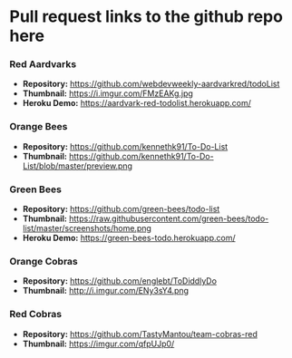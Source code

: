 # Pull request links to the github repo here
### Red Aardvarks
- **Repository:** https://github.com/webdevweekly-aardvarkred/todoList
- **Thumbnail:** https://i.imgur.com/FMzEAKg.jpg
- **Heroku Demo:** https://aardvark-red-todolist.herokuapp.com/

### Orange Bees
- **Repository:** https://github.com/kennethk91/To-Do-List
- **Thumbnail:** https://github.com/kennethk91/To-Do-List/blob/master/preview.png

### Green Bees
- **Repository:** https://github.com/green-bees/todo-list
- **Thumbnail:** https://raw.githubusercontent.com/green-bees/todo-list/master/screenshots/home.png
- **Heroku Demo:** https://green-bees-todo.herokuapp.com/

### Orange Cobras
- **Repository:** https://github.com/englebt/ToDiddlyDo
- **Thumbnail:** http://i.imgur.com/ENy3sY4.png

### Red Cobras
- **Repository:** https://github.com/TastyMantou/team-cobras-red
- **Thumbnail:** https://imgur.com/qfpUJp0/
